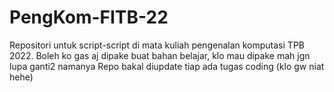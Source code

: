 # PengKom-FITB-22

Repositori untuk script-script di mata kuliah pengenalan komputasi TPB 2022.
Boleh ko gas aj dipake buat bahan belajar, klo mau dipake mah jgn lupa ganti2 namanya
Repo bakal diupdate tiap ada tugas coding (klo gw niat hehe)
